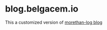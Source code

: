 # blog.belgacem.io
This a customized version of [morethan-log blog](https://github.com/morethanmin/morethan-log)
